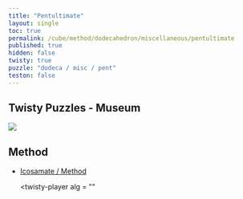 ```yaml
---
title: "Pentultimate"
layout: single
toc: true
permalink: /cube/method/dodecahedron/miscellaneous/pentultimate
published: true
hidden: false
twisty: true
puzzle: "dodeca / misc / pent"
teston: false
---
```

<span
  id     = "cube"
  puzzle = "{{page.puzzle}}"
  teston = "{{page.teston}}"
  experimental-stickering   = "full"
  experimental-setup-alg    = ""
  experimental-setup-anchor = "end" >
</span>

<head>
  <base target="_blank">
</head>



## Twisty Puzzles - Museum

<a href="https://twistypuzzles.com/app/museum/museum_showitem.php?pkey=1741">
  <img src="https://twistypuzzles.com/museum/large/01741-07.jpg">
</a>



## Method

- [Icosamate / Method](/cube/method/icosahedron/corner_turning/icosamate/method)

  <twisty-player
    alg = ""
  ></twisty-player>
